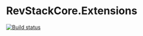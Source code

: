 # RevStackCore.Extensions

[![Build status](https://ci.appveyor.com/api/projects/status/yl62vq39tagycixb?svg=true)](https://ci.appveyor.com/project/tachyon1337/extensions)



